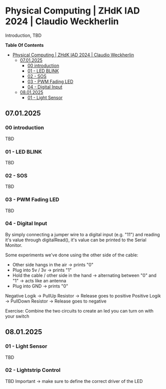 # Physical Computing | ZHdK IAD 2024 | Claudio Weckherlin
Introduction, TBD

**Table Of Contents**
- [Physical Computing | ZHdK IAD 2024 | Claudio Weckherlin](#physical-computing---zhdk-iad-2024---claudio-weckherlin)
  * [07.01.2025](#07012025)
    + [00 introduction](#00-introduction)
    + [01 - LED BLINK](#01---led-blink)
    + [02 - SOS](#02---sos)
    + [03 - PWM Fading LED](#03---pwm-fading-led)
    + [04 - Digital Input](#04---digital-input)
  * [08.01.2025](#08012025)
    + [01 - Light Sensor](#01---light-sensor)

## 07.01.2025

### 00 introduction
TBD

### 01 - LED BLINK
TBD

### 02 - SOS
TBD

### 03 - PWM Fading LED
TBD

### 04 - Digital Input
By simply connecting a jumper wire to a digital input (e.g. "11") and reading it's value through digitalRead(), it's value can be printed to the Serial Monitor. 

Some experiments we've done using the other side of the cable:
* Other side hangs in the air -> prints "0"
* Plug into 5v / 3v -> prints "1"
* Hold the cable / other side in the hand -> alternating between "0" and "1" -> acts like an antenna
* Plug into GND -> prints "0"

Negative Logik -> PullUp Resistor -> Release goes to positive
Positive Logik -> PullDown Resistor -> Release goes to negative

Exercise: Combine the two circuits to create an led you can turn on with your switch

## 08.01.2025

### 01 - Light Sensor
TBD

### 02 - Lightstrip Control
TBD
Important -> make sure to define the correct driver of the LED

